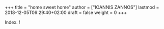 +++
title = "home sweet home"
author = ["IOANNIS ZANNOS"]
lastmod = 2018-12-05T06:29:40+02:00
draft = false
weight = 0
+++

Index. !
